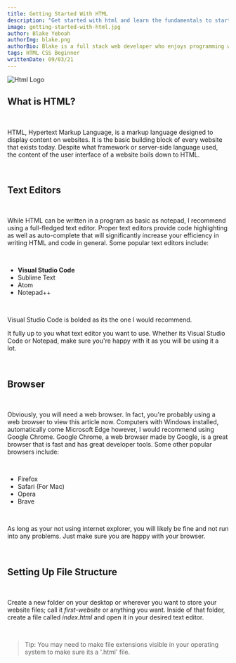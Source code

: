 ```yaml
---
title: Getting Started With HTML
description: "Get started with html and learn the fundamentals to start building your own websites."
image: getting-started-with-html.jpg
author: Blake Yeboah
authorImg: blake.png
authorBio: Blake is a full stack web developer who enjoys programming web applications. He has developed a strong passion for the software development industry over the years and love what I do.
tags: HTML CSS Beginner
writtenDate: 09/03/21
---
```


<img src="/post-images/html-logo.png" alt="Html Logo">

## What is HTML?

<br>

HTML, Hypertext Markup Language, is a markup language designed to display content on websites. It is the basic building block of every website that exists today. Despite what framework or server-side language used, the content of the user interface of a website boils down to HTML.

<br>

## Text Editors

<br>

While HTML can be written in a program as basic as notepad, I recommend using a full-fledged text editor. Proper text editors provide code highlighting as well as auto-complete that will significantly increase your efficiency in writing HTML and code in general. Some popular text editors include:

<br>

- **Visual Studio Code**
- Sublime Text
- Atom
- Notepad++
  
<br>

Visual Studio Code is bolded as its the one I would recommend.

It fully up to you what text editor you want to use. Whether its Visual Studio Code or Notepad, make sure you're happy with it as you will be using it a lot.

<br>

## Browser

<br>

Obviously, you will need a web browser. In fact, you're probably using a web browser to view this article now. Computers with Windows installed, automatically come Microsoft Edge however, I would recommend using Google Chrome. Google Chrome, a web browser made by Google, is a great browser that is fast and has great developer tools. Some other popular browsers include:

<br>

- Firefox
- Safari (For Mac)
- Opera
- Brave

<br>

As long as your not using internet explorer, you will likely be fine and not run into any problems. Just make sure you are happy with your browser.

<br>

## Setting Up File Structure

<br>

Create a new folder on your desktop or wherever you want to store your website files; call it _first-website_ or anything you want. Inside of that folder, create a file called _index.html_ and open it in your desired text editor.

<br>

<blockquote>Tip: You may need to make file extensions visible in your operating system to make sure its a '.html' file.</blockquote>

<br><br>